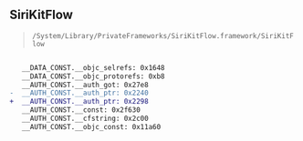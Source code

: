 ## SiriKitFlow

> `/System/Library/PrivateFrameworks/SiriKitFlow.framework/SiriKitFlow`

```diff

   __DATA_CONST.__objc_selrefs: 0x1648
   __DATA_CONST.__objc_protorefs: 0xb8
   __AUTH_CONST.__auth_got: 0x27e8
-  __AUTH_CONST.__auth_ptr: 0x2240
+  __AUTH_CONST.__auth_ptr: 0x2298
   __AUTH_CONST.__const: 0x2f630
   __AUTH_CONST.__cfstring: 0x2c00
   __AUTH_CONST.__objc_const: 0x11a60

```
